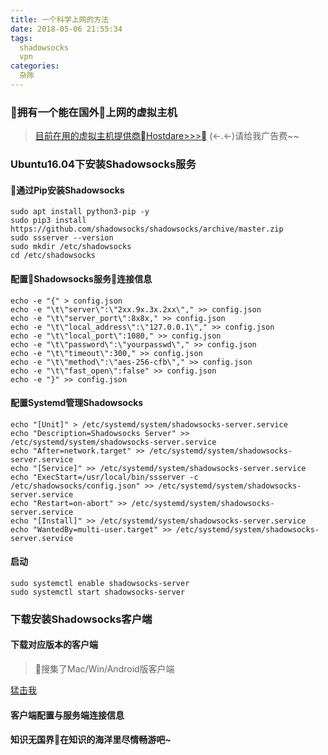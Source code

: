 ```yaml
---
title: 一个科学上网的方法
date: 2018-05-06 21:55:34
tags:
  shadowsocks
  vpn
categories:
  杂陈
---
```


### 拥有一个能在国外上网的虚拟主机
> [目前在用的虚拟主机提供商Hostdare>>>](http://hostdare.com/)
> (<-.<-)请给我广告费~~

### Ubuntu16.04下安装Shadowsocks服务

#### 通过Pip安装Shadowsocks
```shell
sudo apt install python3-pip -y
sudo pip3 install https://github.com/shadowsocks/shadowsocks/archive/master.zip
sudo ssserver --version
sudo mkdir /etc/shadowsocks
cd /etc/shadowsocks
```

#### 配置Shadowsocks服务连接信息
```shell
echo -e "{" > config.json
echo -e "\t\"server\":\"2xx.9x.3x.2xx\"," >> config.json
echo -e "\t\"server_port\":8x8x," >> config.json
echo -e "\t\"local_address\":\"127.0.0.1\"," >> config.json
echo -e "\t\"local_port\":1080," >> config.json
echo -e "\t\"password\":\"yourpasswd\"," >> config.json
echo -e "\t\"timeout\":300," >> config.json
echo -e "\t\"method\":\"aes-256-cfb\"," >> config.json
echo -e "\t\"fast_open\":false" >> config.json
echo -e "}" >> config.json
```

#### 配置Systemd管理Shadowsocks
```shell
echo "[Unit]" > /etc/systemd/system/shadowsocks-server.service
echo "Description=Shadowsocks Server" >> /etc/systemd/system/shadowsocks-server.service
echo "After=network.target" >> /etc/systemd/system/shadowsocks-server.service
echo "[Service]" >> /etc/systemd/system/shadowsocks-server.service
echo "ExecStart=/usr/local/bin/ssserver -c /etc/shadowsocks/config.json" >> /etc/systemd/system/shadowsocks-server.service
echo "Restart=on-abort" >> /etc/systemd/system/shadowsocks-server.service
echo "[Install]" >> /etc/systemd/system/shadowsocks-server.service
echo "WantedBy=multi-user.target" >> /etc/systemd/system/shadowsocks-server.service
```
#### 启动
```shell
sudo systemctl enable shadowsocks-server
sudo systemctl start shadowsocks-server
```

### 下载安装Shadowsocks客户端
#### 下载对应版本的客户端
> 搜集了Mac/Win/Android版客户端

[猛击我](https://github.com/jianbinhusky/hyike/tree/master/client)

#### 客户端配置与服务端连接信息

#### 知识无国界在知识的海洋里尽情畅游吧~
